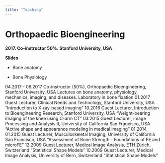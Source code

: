 ```yaml
--- 
title: "Teaching"
---
```


#  Orthopaedic Bioengineering  
**2017. Co-instructor 50%. Stanford University, USA**

**Slides**

* Bone anatomy  

* Bone Physiology


04.2017 - 06.2017	Co-instructor (50%), Orthopaedic Bioengineering, Stanford University, USA
	Lectures on bone anatomy, physiology, mechanics, imaging, and diseases. Laboratory in bone fixation
01.2017	Guest Lecturer, Clinical Needs and Technology, Stanford University, USA
	“Introduction to X-ray-based imaging”
10.2016	Guest Lecturer, Introduction to Bioengineering Research, Stanford University, USA
	“Weight-bearing imaging of the knee using C-arm CT”
03.2015	Guest Lecturer, Image Processing and Analysis II, University of California San Francisco, USA
	“Active shape and appearance modeling in medical imaging”
01.2014, 01.2015	Guest Lecturer, Musculoskeletal Imaging, University of California San Francisco, USA
“Assessment of Bone Strength - Foundations of FE and microFE”
12.2009			Guest Lecturer, Medical Image Analysis, ETH Zürich, Switzerland
“Statistical Shape Models”
10.2009			Guest Lecturer, Medical Image Analysis, University of Bern, Switzerland
“Statistical Shape Models”
